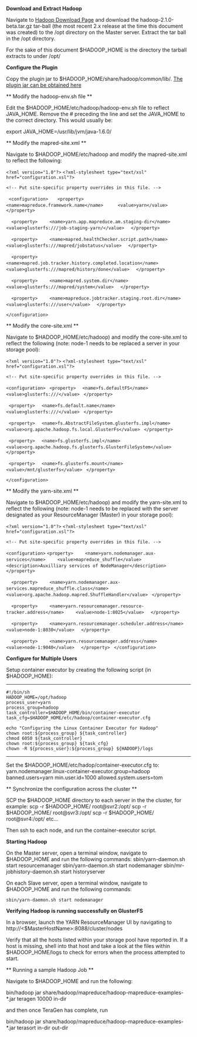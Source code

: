 **Download and Extract Hadoop**

Navigate to [Hadoop Download Page](http://hadoop.apache.org/releases.html#Download) and download the hadoop-2.1.0-beta.tar.gz  tar-ball (the most recent 2.x release at the time this document was created) to the /opt directory on the Master server. Extract the tar ball in the /opt directory.

For the sake of this document $HADOOP_HOME is the directory the tarball extracts to under /opt/

**Configure the Plugin**

Copy the plugin jar to $HADOOP_HOME/share/hadoop/common/lib/. [The plugin jar can be obtained here](http://23.23.239.119/archiva/browse)

** Modify the hadoop-env.sh file **

Edit the $HADOOP_HOME/etc/hadoop/hadoop-env.sh file to reflect JAVA_HOME. Remove the # preceding the line and set the JAVA_HOME to the correct directory. This would usually be:

 export JAVA_HOME=/usr/lib/jvm/java-1.6.0/

** Modify the mapred-site.xml **

Navigate to $HADOOP_HOME/etc/hadoop and modify the mapred-site.xml to reflect the following:

`<?xml version="1.0"?>`
`<?xml-stylesheet type="text/xsl" href="configuration.xsl"?>`

`<!-- Put site-specific property overrides in this file. -->`

` <configuration>`
`   <property>`
`     <name>mapreduce.framework.name</name>`
`     <value>yarn</value>`
`   </property>`

`  <property>`
`    <name>yarn.app.mapreduce.am.staging-dir</name>`
`    <value>glusterfs:///job-staging-yarn/</value>`
`  </property>`

`  <property>`
`    <name>mapred.healthChecker.script.path</name>`
`    <value>glusterfs:///mapred/jobstatus</value>`
`  </property>`

`  <property>`
`    <name>mapred.job.tracker.history.completed.location</name>`
`    <value>glusterfs:///mapred/history/done</value>`
`  </property>`

`  <property>`
`    <name>mapred.system.dir</name>`
`    <value>glusterfs:///mapred/system</value>`
`  </property>`

`  <property>`
`    <name>mapreduce.jobtracker.staging.root.dir</name>`
`    <value>glusterfs:///user</value>`
`  </property>`

`</configuration>`

** Modify the core-site.xml **

Navigate to $HADOOP_HOME/etc/hadoop) and modify the core-site.xml to reflect the following (note: node-1 needs to be replaced a server in your storage pool):

`<?xml version="1.0"?>`
`<?xml-stylesheet type="text/xsl" href="configuration.xsl"?>`

`<!-- Put site-specific property overrides in this file. -->`

`<configuration>`
` <property>`
`  <name>fs.defaultFS</name>`
`  <value>glusterfs:///</value>`
` </property>`

` <property>`
`  <name>fs.default.name</name>`
`  <value>glusterfs:///</value>`
` </property>`

` <property>`
`  <name>fs.AbstractFileSystem.glusterfs.impl</name>`
`  <value>org.apache.hadoop.fs.local.GlusterFs</value>`
` </property>`

` <property>`
`  <name>fs.glusterfs.impl</name>`
`  <value>org.apache.hadoop.fs.glusterfs.GlusterFileSystem</value>`
` </property>`

` <property>`
`  <name>fs.glusterfs.mount</name>`
`  <value>/mnt/glusterfs</value>`
` </property>`

`</configuration>`


** Modify the yarn-site.xml **

Navigate to $HADOOP_HOME/etc/hadoop) and modify the yarn-site.xml to reflect the following (note: node-1 needs to be replaced with the server designated as your ResourceManager (Master) in your storage pool):

`<?xml version="1.0"?>`
`<?xml-stylesheet type="text/xsl" href="configuration.xsl"?>`

`<!-- Put site-specific property overrides in this file. -->`

`<configuration>`
`<property>`
`    <name>yarn.nodemanager.aux-services</name>`
`    <value>mapreduce_shuffle</value>`
`    <description>Auxilliary services of NodeManager</description>`
`  </property>`

`  <property>`
`    <name>yarn.nodemanager.aux-services.mapreduce_shuffle.class</name>`
`    <value>org.apache.hadoop.mapred.ShuffleHandler</value>`
 ` </property>`

`  <property>`
`    <name>yarn.resourcemanager.resource-tracker.address</name>`
`    <value>node-1:8025</value>`
`  </property>`

`  <property>`
`    <name>yarn.resourcemanager.scheduler.address</name>`
`    <value>node-1:8030</value>`
`  </property>`

`  <property>`
`    <name>yarn.resourcemanager.address</name>`
`    <value>node-1:9040</value>`
`  </property>`
` </configuration>`

**Configure for Multiple Users**

Setup container executor by creating the following script (in $HADOOP_HOME):

---------------------------

    #!/bin/sh
    HADOOP_HOME=/opt/hadoop
    process_user=yarn
    process_group=hadoop
    task_controller=$HADOOP_HOME/bin/container-executor
    task_cfg=$HADOOP_HOME/etc/hadoop/container-executor.cfg

    echo "Configuring the Linux Container Executor for Hadoop"
    chown root:${process_group} ${task_controller} 
    chmod 6050 ${task_controller}
    chown root:${process_group} ${task_cfg}
    chown -R ${process_user}:${process_group} ${HADOOP}/logs

------------------------------

Set the $HADOOP_HOME/etc/hadop/container-executor.cfg to:
    yarn.nodemanager.linux-container-executor.group=hadoop
    banned.users=yarn
    min.user.id=1000
    allowed.system.users=tom

** Synchronize the configuration across the cluster **

SCP the $HADOOP_HOME directory to each server in the  the cluster, for example:
    scp -r $HADOOP_HOME/ root@svr2:/opt/
    scp -r $HADOOP_HOME/ root@svr3:/opt/
    scp -r $HADOOP_HOME/ root@svr4:/opt/
    etc...

Then ssh to each node, and run the container-executor script.



**Starting Hadoop**

On the Master server, open a terminal window, navigate to $HADOOP_HOME and run the following commands:
    sbin/yarn-daemon.sh start resourcemanager
    sbin/yarn-daemon.sh start nodemanager
    sbin/mr-jobhistory-daemon.sh start historyserver

On each Slave server, open a terminal window, navigate to $HADOOP_HOME and run the following commands:

    sbin/yarn-daemon.sh start nodemanager

**Verifying Hadoop is running successfully on GlusterFS**

In a browser, launch the YARN ResourceManager UI by navigating to http://<$MasterHostName>:8088/cluster/nodes

Verify that all the hosts listed within your storage pool have reported in. If a host is missing, shell into that host and take a look at the files within $HADOOP_HOME/logs to check for errors when the process attempted to start.

** Running a sample Hadoop Job **

Navigate to $HADOOP_HOME and run the following:

bin/hadoop jar share/hadoop/mapreduce/hadoop-mapreduce-examples-*.jar teragen 10000 in-dir

and then once TeraGen has complete, run

bin/hadoop jar share/hadoop/mapreduce/hadoop-mapreduce-examples-*.jar terasort in-dir out-dir